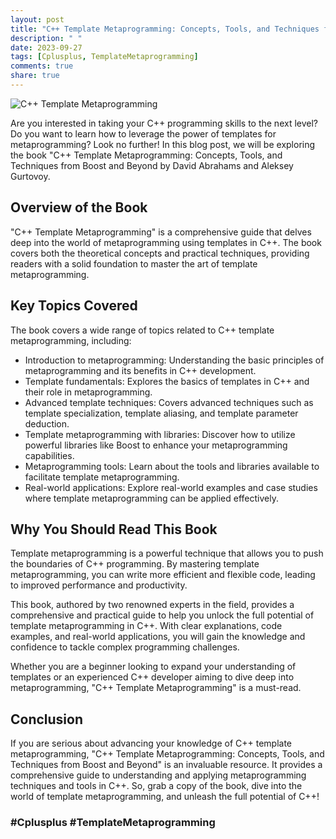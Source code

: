 ```yaml
---
layout: post
title: "C++ Template Metaprogramming: Concepts, Tools, and Techniques from Boost and Beyond by David Abrahams and Aleksey Gurtovoy"
description: " "
date: 2023-09-27
tags: [Cplusplus, TemplateMetaprogramming]
comments: true
share: true
---
```


![C++ Template Metaprogramming](https://images.pexels.com/photos/2097/business-computer-connection-contemporary-2097.jpg)

Are you interested in taking your C++ programming skills to the next level? Do you want to learn how to leverage the power of templates for metaprogramming? Look no further! In this blog post, we will be exploring the book "C++ Template Metaprogramming: Concepts, Tools, and Techniques from Boost and Beyond by David Abrahams and Aleksey Gurtovoy.

## Overview of the Book

"C++ Template Metaprogramming" is a comprehensive guide that delves deep into the world of metaprogramming using templates in C++. The book covers both the theoretical concepts and practical techniques, providing readers with a solid foundation to master the art of template metaprogramming.

## Key Topics Covered

The book covers a wide range of topics related to C++ template metaprogramming, including:

- Introduction to metaprogramming: Understanding the basic principles of metaprogramming and its benefits in C++ development.
- Template fundamentals: Explores the basics of templates in C++ and their role in metaprogramming.
- Advanced template techniques: Covers advanced techniques such as template specialization, template aliasing, and template parameter deduction.
- Template metaprogramming with libraries: Discover how to utilize powerful libraries like Boost to enhance your metaprogramming capabilities.
- Metaprogramming tools: Learn about the tools and libraries available to facilitate template metaprogramming.
- Real-world applications: Explore real-world examples and case studies where template metaprogramming can be applied effectively.

## Why You Should Read This Book

Template metaprogramming is a powerful technique that allows you to push the boundaries of C++ programming. By mastering template metaprogramming, you can write more efficient and flexible code, leading to improved performance and productivity.

This book, authored by two renowned experts in the field, provides a comprehensive and practical guide to help you unlock the full potential of template metaprogramming in C++. With clear explanations, code examples, and real-world applications, you will gain the knowledge and confidence to tackle complex programming challenges.

Whether you are a beginner looking to expand your understanding of templates or an experienced C++ developer aiming to dive deep into metaprogramming, "C++ Template Metaprogramming" is a must-read.

## Conclusion

If you are serious about advancing your knowledge of C++ template metaprogramming, "C++ Template Metaprogramming: Concepts, Tools, and Techniques from Boost and Beyond" is an invaluable resource. It provides a comprehensive guide to understanding and applying metaprogramming techniques and tools in C++. So, grab a copy of the book, dive into the world of template metaprogramming, and unleash the full potential of C++!

### #Cplusplus #TemplateMetaprogramming